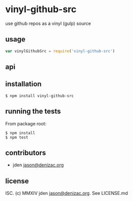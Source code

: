 # vinyl-github-src
use github repos as a vinyl (gulp) source

## usage
```js
var vinylGithubSrc = require('vinyl-github-src')
```


## api


## installation

    $ npm install vinyl-github-src


## running the tests

From package root:

    $ npm install
    $ npm test


## contributors

- jden <jason@denizac.org>


## license

ISC. (c) MMXIV jden <jason@denizac.org>. See LICENSE.md
